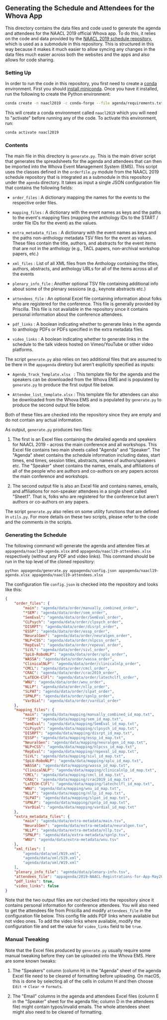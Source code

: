 ## Generating the Schedule and Attendees for the Whova App

This directory contains the data files and code used to generate the agenda and attendees for the NAACL 2019 official Whova app. To do this, it relies on the code and data provided by the [NAACL 2019 schedule repository](https://github.com/naacl-org/naacl-schedule-2019), which is used as a submodule in this repository. This is structured in this way because it makes it much easier to allow syncing any changes in the data files much easier across both the websites and the apps and also allows for code sharing.

### Setting Up

In order to run the code in this repository, you first need to create a [conda](https://conda.io/en/latest/) environment. First you should [install miniconda](https://conda.io/en/latest/miniconda.html). Once you have it installed, run the following to create the Python environment:

```bash
conda create -n naacl2019 -c conda-forge --file agenda/requirements.txt
```

This will create a conda environment called `naacl2019` which you will need to "activate" before running any of the code. To activate this environment, run:

```bash
conda activate naacl2019
```

### Contents 

The main file in this directory is `generate.py`. This is the main driver script that generates the spreadsheets for the agenda and attendees that can then be imported into the Whova Event Management System (EMS). This script uses the classes defined in the `orderfile.py` module from the NAACL 2019 schedule repository that is integrated as a submodule in this repository under the `agenda` directory. It takes as input a single JSON configuration file that contains the following fields:
    
- `order_files` : A dictionary mapping the names for the events to the respective order files. 
    
- `mapping_files` : A dictionary with the event names as keys and the paths to the event's mapping files (mapping the anthology IDs to the START / order file IDs for the event) as the values.
        
- `extra_metadata_files` : A dictionary with the event names as keys and the paths non-anthology metadata TSV files for the event as values.  These files contain the title, authors, and abstracts for the event items that are not in the anthology (e.g., TACL papers, non-archival workshop papers, etc.)
    
- `xml_files` : List of all XML files from the Anthology containing the titles, authors, abstracts, and anthology URLs for all of the items across all of the events

- `plenary_info_file` : Another optional TSV file containing additional info about some of the plenary sessions (e.g., keynote abstracts etc.)
    
- `attendees_file` : An optional Excel file containing information about folks who are registered for the conference. This file is generally provided by Priscilla. This file is not available in the repository since it contains personal information about the conference attendees.
    
- `pdf_links` : A boolean indicating whether to generate links in the agenda to anthology PDFs or PDFs specified in the extra metadata files.
    
- `video_links` : A boolean indicating whether to generate links in the schedule to the talk videos hosted on Vimeo/YouTube or other video platforms.

The script `generate.py` also relies on two additional files that are assumed to be there in the `appagenda` diretory but aren't explicitly specified as inputs:
    
- `Agenda_Track_Template.xlsx ` : This template file for the agenda and the speakers can be downloaded from the Whova EMS and is populated by `generate.py` to produce the first output file below.
    
- `Attendee_list_template.xlsx` : This template file for attendees can also be downloaded from the Whova EMS and is populated by `generate.py` to produce the second output file below.

Both of these files are checked into the repository since they are empty and do not contain any actual information.

As output, `generate.py` produces two files:
    
1. The first is an Excel files containing the detailed agenda and speakers for NAACL 2019 - across the main conference and all workshops. This Excel file contains two main sheets called "Agenda" and "Speaker". The "Agenda" sheet contains the schedule information including dates, start times, end times, session titles, abstracts, names of authors/speakers etc. The "Speaker" sheet contains the names, emails, and affiliations of all of the people who are authors and co-authors on any papers across the main conference and workshops. 
   
2. The second output file is also an Excel file and contains names, emails, and affiliations for non-speaker attendees in a single sheet called "Sheet1". That is, folks who are registered for the conference but aren't authors or co-authors on any papers. 

The script `generate.py` also relies on some utility functions that are defined in `utils.py`. For more details on these two scripts, please refer to the code and the comments in the scripts.

### Generating the Schedule

The following command will generate the agenda and attendee files at `appagenda/naacl19-agenda.xlsx` and `appagenda/naacl19-attendees.xlsx` respectively (without any PDF and video links). This command should be run in the top level of the cloned repository:

```
python appagenda/generate.py appagenda/config.json appagenda/naacl19-agenda.xlsx appagenda/naacl19-attendees.xlsx
```

The configuration file `config.json` is checked into the repository and looks like this:

```json
{
    "order_files": {
        "main": "agenda/data/order/manually_combined_order",
        "*SEM": "agenda/data/order/sem_order",
        "SemEval": "agenda/data/order/SemEval_order",
        "CLPsych": "agenda/data/order/clpsych_order",
        "DISRPT": "agenda/data/order/disrpt_order",
        "ESSP": "agenda/data/order/essp_order",
        "NeuralGen": "agenda/data/order/neuralgen_order",
        "NLP+CSS": "agenda/data/order/nlpcss_order",
        "RepEval": "agenda/data/order/repeval_order",
        "SiVL": "agenda/data/order/sivl_order",
        "SpLU-RoboNLP": "agenda/data/order/splu_order",
        "WASSA": "agenda/data/order/wassa_order",
        "ClinicalNLP": "agenda/data/order/clinicalnlp_order",
        "CMCL": "agenda/data/order/cmcl_order",
        "CRAC": "agenda/data/order/crac2019_order",
        "LaTECH-ClFl": "agenda/data/order/latechclfl_order",
        "WNU": "agenda/data/order/wnu_order",
        "NLLP": "agenda/data/order/nllp_order",
        "SLPAT": "agenda/data/order/slpat_order",
        "SPNLP": "agenda/data/order/spnlp_order",
        "VarDial": "agenda/data/order/vardial_order"
    },
    "mapping_files": {
        "main": "agenda/data/mapping/manually_combined_id_map.txt",
        "*SEM": "agenda/data/mapping/sem_id_map.txt",
        "SemEval": "agenda/data/mapping/SemEval_id_map.txt",
        "CLPsych": "agenda/data/mapping/clpsych_id_map.txt",
        "DISRPT": "agenda/data/mapping/disrpt_id_map.txt",
        "ESSP": "agenda/data/mapping/essp_id_map.txt",
        "NeuralGen": "agenda/data/mapping/neuralgen_id_map.txt",
        "NLP+CSS": "agenda/data/mapping/nlpcss_id_map.txt",
        "RepEval": "agenda/data/mapping/repeval_id_map.txt",
        "SiVL": "agenda/data/mapping/sivl_id_map.txt",
        "SpLU-RoboNLP": "agenda/data/mapping/splu_id_map.txt",
        "WASSA": "agenda/data/mapping/wassa_id_map.txt",
        "ClinicalNLP": "agenda/data/mapping/clinicalnlp_id_map.txt",
        "CMCL": "agenda/data/mapping/cmcl_id_map.txt",
        "CRAC": "agenda/data/mapping/crac2019_id_map.txt",
        "LaTECH-ClFl": "agenda/data/mapping/latechclfl_id_map.txt",
        "WNU": "agenda/data/mapping/wnu_id_map.txt",
        "NLLP": "agenda/data/mapping/nllp_id_map.txt",
        "SLPAT": "agenda/data/mapping/slpat_id_map.txt",
        "SPNLP": "agenda/data/mapping/spnlp_id_map.txt",
        "VarDial": "agenda/data/mapping/vardial_id_map.txt"
    },
    "extra_metadata_files": {
        "main": "agenda/data/extra-metadata/main.tsv",
        "NeuralGen": "agenda/data/extra-metadata/neuralgen.tsv",
        "NLLP": "agenda/data/extra-metadata/nllp.tsv",
        "SPNLP": "agenda/data/extra-metadata/spnlp.tsv",
        "WNU": "agenda/data/extra-metadata/wnu.tsv"
    },
    "xml_files": [
        "agenda/data/xml/N19.xml",
        "agenda/data/xml/S19.xml",
        "agenda/data/xml/W19.xml"
    ],
    "plenary_info_file": "agenda/data/plenary-info.tsv",
    "attendees_file": "appagenda/2019-NAACL-Registrations-for-App-May20.xlsx",
    "pdf_links": true,
    "video_links": false
}
```

Note that the two output files are _not_ checked into the repository since it contains personal information for conference attendees. You will also need to get the attendees file from Priscilla and modify `attendees_file` in the configuration file below. This config file adds PDF links where available but not video ones. To add the video links where available, modify the configuration file and set the value for `video_links` field to be `true`. 

### Manual Tweaking

Note that the Excel files produced by `generate.py` usually require some manual tweaking before they can be uploaded into the Whova EMS. Here are some known tweaks:

1. The "Speakers" column (column H) in the "Agenda" sheet of the agenda Excel file need to be cleared of formatting before uploading. On macOS, this is done by selecting all of the cells in column H and then choose `Edit` -> `Clear` -> `Formats`.

2. The "Email" columns in the agenda and attendees Excel files (column E in the "Speaker" sheet for the agenda file; column D in the attendees file) might contain typos/invalid emails. The whole attendees sheet might also need to be cleared of formatting.

